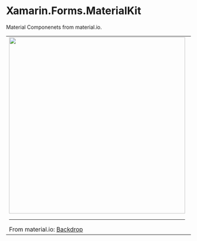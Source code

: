 # Xamarin.Forms.MaterialKit

Material Componenets from material.io.

<table> 
<tr>

<td>
 <img src="https://media.giphy.com/media/1xlo1b4afWmTOBIFG3/giphy.gif" height="480"/>
 <hr/>
 From material.io:
 <a href="https://material.io/design/components/backdrop.html">Backdrop</a>
 
</td>


<td>
 <img src="https://media.giphy.com/media/1xlo1b4afWmTOBIFG3/giphy.gif" height="480"/>
</td>

</tr>
</table>
